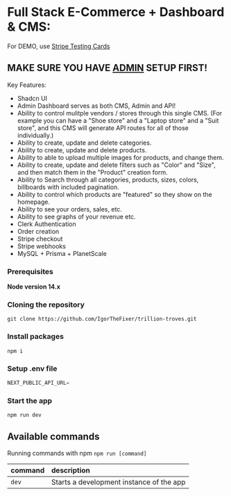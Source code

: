 # Full Stack E-Commerce + Dashboard & CMS: 

For DEMO, use [Stripe Testing Cards](https://stripe.com/docs/testing)

## MAKE SURE YOU HAVE [ADMIN](https://github.com/IgorTheFixer/admin-dashboard-commerce) SETUP FIRST!

Key Features:

- Shadcn UI
- Admin Dashboard serves as both CMS, Admin and API!
- Ability to control mulitple vendors / stores through this single CMS. (For example you can have a "Shoe store" and a "Laptop store" and a "Suit store", and this CMS will generate API routes for all of those individually.)
- Ability to create, update and delete categories.
- Ability to create, update and delete products.
- Ability to able to upload multiple images for products, and change them.
- Ability to create, update and delete filters such as "Color" and "Size", and then match them in the "Product" creation form.
- Ability to Search through all categories, products, sizes, colors, billboards with included pagination.
- Ability to control which products are "featured" so they show on the homepage.
- Ability to see your orders, sales, etc.
- Ability to see graphs of your revenue etc.
- Clerk Authentication
- Order creation
- Stripe checkout
- Stripe webhooks
- MySQL + Prisma + PlanetScale

### Prerequisites

**Node version 14.x**

### Cloning the repository

```shell
git clone https://github.com/IgorTheFixer/trillion-troves.git
```

### Install packages

```shell
npm i
```

### Setup .env file


```js
NEXT_PUBLIC_API_URL=
```


### Start the app

```shell
npm run dev
```

## Available commands

Running commands with npm `npm run [command]`

| command         | description                              |
| :-------------- | :--------------------------------------- |
| `dev`           | Starts a development instance of the app |
